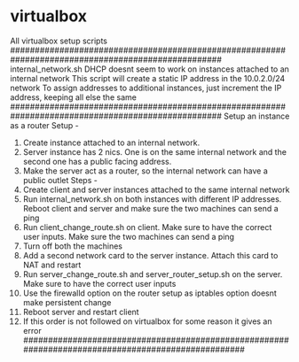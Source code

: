 # virtualbox
All virtualbox setup scripts
###################################################################################################
internal_network.sh 
DHCP doesnt seem to work on instances attached to an internal network
This script will create a static IP address in the 10.0.2.0/24 network
To assign addresses to additional instances, just increment the IP address, keeping all else the same
###################################################################################################
Setup an instance as a router
Setup - 
1. Create instance attached to an internal network. 
2. Server instance has 2 nics. One is on the same internal network and the second one has a public facing address.
3. Make the server act as a router, so the internal network can have a public outlet
Steps -
1. Create client and server instances attached to the same internal network
2. Run internal_network.sh on both instances with different IP addresses. Reboot client and server and make sure
the two machines can send a ping
3. Run client_change_route.sh on client. Make sure to have the correct user inputs. Make sure the two machines can send a ping
4. Turn off both the machines
5. Add a second network card to the server instance. Attach this card to NAT and restart
6. Run server_change_route.sh and server_router_setup.sh on the server. Make sure to have the correct user inputs
7. Use the firewalld option on the router setup as iptables option doesnt make persistent change
8. Reboot server and restart client
9. If this order is not followed on virtualbox for some reason it gives an error
###################################################################################################
